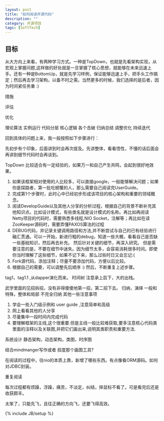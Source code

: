 ```yaml
---
layout: post
title: "如何阅读开源代码"
description: ""
category: 开源项目
tags: [SoftTech]
---
```

## 目标
从大方向上来看，有两种学习方式。一种是TopDown，也就是先看架构实现，从宏观上掌握问题,这样做的好处就是一旦掌握了核心思想，就能够在未来迅速上手。还有一种是BottomUp，就是先学习样例，保证能够迅速上手，把手头工作搞定；然后再去学习架构，以备不时之需。当然更多的时候，我们选择的是后者，因为时间紧任务重 :) 

措施

评估

优化

理论算法
实例运行
代码分层
核心逻辑
各个击破
归纳总结
调整优化
持续迭代

回到具体的问题上来，我一般按照如下步骤进行：

先初步有个印象，后面讲到时会再次提及。先讲整体，看看悟性，不懂的话后面会再讲到细节代码时会再谈到。

TopDown 比较适合有一定经验的，如果万一和自己产生共鸣，会起到很好地效果。

1. 如果该框架相对使用的人比较多，可以直接google，一般能够解决问题；如果你是探路者，第一批吃螃蟹的人，那么需要自己阅读完UserGuide。
2. 完成第1个步骤时，此时心中已经初步形成该项目的核心架构和重要的领域概念。
3. 阅读DevelopGuide以及其他人分享的分析过程，根据自己的背景不断补充其他知识点。比如设计模式，有些类名就是设计模式的名称。再比如再阅读Netty项目的代码时，需要熟悉多线程,NIO Socket，注解等；再比如在读ZooKeeper源码时，需要弄懂PAXOS算法的过程 
4. DEBUG代码，并记录关键调用路径和方法,并不断尝试与自己的已有经验进行融汇贯通。可以一开始，新进行粗的debug，知道一些大概，看看自己是否缺一些基础知识，然后再去补充。  然后针对关键的细节，再深入研究。
但是需要注意的是，不要在细节中迷失。因为细节太多，会容易消耗很多时间。即使你当时理解了这些细节，如果不记下来，那么过些时日又会忘记:( 
5. Fork源代码，添加注释；尽量不要添加代码，方便以后比较。
6. 根据自己的需要，可以调整先后顺序 :) 然后，不断重复上述步骤。
 
 tag1，tag1.1 ,从dapper演化而来。
 时间树
 注意承上启下，大的出栈。
 
 武学里面的见招拆招，没有非得傻傻地第一招，第二招下去。
 归纳，演绎 一般和特殊，整体和局部 不完全归纳
其他一些注意事项 

1. 学会一些入门级示例和 user guide ,注意简单和高级
2. 网上看看其他的人分享
3. 尽量集中一段时间内完成代码
4. 要理解框架的主线,这个很重要.但是主线一般比较难获取,要多注意核心代码类里面的注释以及关联图,并把它们画出来,说明其类职责和重要方法.

系统设计 静态架构，动态架构，类图，时序图
 
结合mindmanger写作或者 叔度那个画图工具? 

在阅读的过程中，往nio的本质上靠，新增了哪些东西。有点像看ORM源码。如何对JDBC封装。

重复阅读

每次过程都有烦躁，浮躁，痛苦，不淡定，纠结，摔鼠标不看了。可是看完后还是收获颇丰。

太笨了，只能先飞，且往正确的方向飞，还要飞得高效。

{% include JB/setup %}
